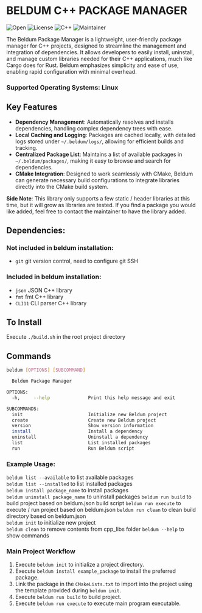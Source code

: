 # BELDUM C++ PACKAGE MANAGER

![Open](https://img.shields.io/badge/Open-Source-89E051?style=flat) 
![License](https://img.shields.io/badge/License-Nord_Tech_Systems-C23656?style=flat) 
![C++](https://img.shields.io/badge/C++-Package_Manager-F34B7D?style=flat) 
![Maintainer](https://img.shields.io/badge/Maintainer-VikingOfValhalla-124ED8?style=flat)
  
The Beldum Package Manager is a lightweight, user-friendly package manager for C++ projects, designed to streamline the management and integration of dependencies. It allows developers to easily install, uninstall, and manage custom libraries needed for their C++ applications, much like Cargo does for Rust. Beldum emphasizes simplicity and ease of use, enabling rapid configuration with minimal overhead.

### **Supported Operating Systems**: Linux

## Key Features
- **Dependency Management**: Automatically resolves and installs dependencies, handling complex dependency trees with ease.
- **Local Caching and Logging**: Packages are cached locally, with detailed logs stored under `~/.beldum/logs/`, allowing for efficient builds and tracking.
- **Centralized Package List**: Maintains a list of available packages in `~/.beldum/packages/`, making it easy to browse and search for dependencies.
- **CMake Integration**: Designed to work seamlessly with CMake, Beldum can generate necessary build configurations to integrate libraries directly into the CMake build system.

**Side Note**: This library only supports a few static / header libraries at this time, but it will grow as libraries are tested. If you find a package you would like added, feel free to contact the maintainer to have the library added.

## Dependencies:

### Not included in beldum installation:
-   `git` git version control, need to configure git SSH

### Included in beldum installation:
-   `json` JSON C++ library
-   `fmt` fmt C++ library
-   `CLI11` CLI parser C++ library

## To Install

Execute `./build.sh` in the root project directory

## Commands

```bash
beldum [OPTIONS] [SUBCOMMAND]

  Beldum Package Manager

OPTIONS:
  -h,     --help              Print this help message and exit

SUBCOMMANDS:
  init                        Initialize new Beldum project
  create                      Create new Beldum project
  version                     Show version information
  install                     Install a dependency
  uninstall                   Uninstall a dependency
  list                        List installed packages
  run                         Run Beldum script
```

### Example Usage:

`beldum list --available` to list available packages  
`beldum list --installed` to list installed packages  
`beldum install package_name` to install packages  
`beldum uninstall package_name` to uninstall packages
`beldum run build` to build project based on beldum.json build script
`beldum run execute` to execute / run project based on beldum.json
`beldum run clean` to clean build directory based on beldum.json   
`beldum init` to initialize new project  
`beldum clean` to remove contents from cpp_libs folder
`beldum --help` to show commands 

### Main Project Workflow

1. Execute `beldum init` to initialize a project directory.
2. Execute `beldum install example_package` to install the preferred package.
3. Link the package in the `CMakeLists.txt` to import into the project using the template provided during `beldum init`.
4. Execute `beldum run build` to build project.
5. Execute `beldum run execute` to execute main program executable.
